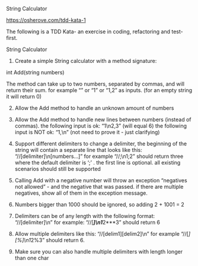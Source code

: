 String Calculator

https://osherove.com/tdd-kata-1

The following is a TDD Kata- an exercise in coding, refactoring and test-first.

String Calculator

1. Create a simple String calculator with a method signature:

int Add(string numbers)

The method can take up to two numbers, separated by commas, and will return their sum. 
for example “” or “1” or “1,2” as inputs.
(for an empty string it will return 0) 

2. Allow the Add method to handle an unknown amount of numbers

3. Allow the Add method to handle new lines between numbers (instead of commas).
   the following input is ok: “1\n2,3” (will equal 6)
   the following input is NOT ok: “1,\n” (not need to prove it - just clarifying)

4. Support different delimiters
   to change a delimiter, the beginning of the string will contain a separate line that looks like this: “//[delimiter]\n[numbers…]” for example “//;\n1;2” should return three   where the default delimiter is ‘;’ .
    the first line is optional. all existing scenarios should still be supported

5. Calling Add with a negative number will throw an exception “negatives not allowed” - and the negative that was passed. 
if there are multiple negatives, show all of them in the exception message.

6. Numbers bigger than 1000 should be ignored, so adding 2 + 1001 = 2

7. Delimiters can be of any length with the following format: “//[delimiter]\n” for example: “//[***]\n1***2***3” should return 6

8. Allow multiple delimiters like this: “//[delim1][delim2]\n” for example “//[*][%]\n1*2%3” should return 6.

9. Make sure you can also handle multiple delimiters with length longer than one char
